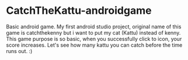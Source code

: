 # CatchTheKattu-androidgame
Basic android game.
My first android studio project, original name of this game is catchthekenny but i want to put my cat (Kattu) instead of kenny.
This game purpose is so basic, when you successfully click to icon, your score increases. 
Let's see how many kattu you can catch before the time runs out. :)

